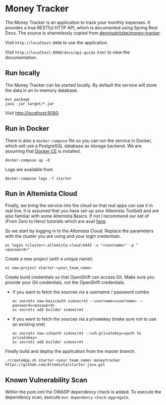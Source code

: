 # Money Tracker
The Money Tracker is an application to track your monthly expenses. It provides a true RESTful HTTP API, which is documented using Spring Rest Docs. The source is shamelessly copied from [dennisstritzke/money-tracker](https://github.com/dennisstritzke/money-tracker).

Visit `http://localhost:8080` to use the application.

Visit `http://localhost:8080/docs/api-guide.html` to view the documentation.

## Run locally
The Money Tracker can be started locally. By default the service will store the data in an in-memory database.
```
mvn package
java -jar target/*.jar
```

Visit [http://localhost:8080](http://localhost:8080).

## Run in Docker
There is also a `docker-compose` file so you can run the service in Docker, which will use a PostgreSQL database as storage backend. We are assuming that [Docker CE](https://www.docker.com/) is installed.

```
docker-compose up -d
```

Logs are available from
```
docker-compose logs -f starter
```

## Run in Altemista Cloud
Finally, we bring the service into the cloud so that real apps can use it in real live. It is assumed that you have set-up your Altemista Toolbelt and are also familiar with some Altemista Basics. If not I recommend our set of /From Zero to Hero/ tutorials which are avail [here](https://tutorial-tutorial.ballpark.altemista.cloud/).

So we start by logging in to the Altemista Cloud. Replace the parameters with the cluster you are using and your login credentials.
```
oc login <cluster>.altemista.cloud:8443 -u "<username>" -p "<password>"
```

Create a new project (with a unique name):
```
oc new-project starter-<your_team_name>
```

Create build credentials so that OpenShift can access Git. Make sure you provide your Git credentials, not the OpenShift credentials.
- If you want to fetch the sources via a username / password combo
  ```
  oc secrets new-basicauth scmsecret --username=<username> --password=<password>
  oc secrets add builder scmsecret
  ```
- If you want to fetch the sources via a privatekey (make sure not to use an existing one)
  ```
  oc secrets new-sshauth scmsecret --ssh-privatekey=<path to privatekey>
  oc secrets add builder scmsecret
  ```

Finally build and deploy the application from the master branch.
```
./createApp.sh starter-<your_team_name> moneytracker https://github.com/Altemista/starter-java.git
```

## Known Vulnerability Scan
Within the pom.xml the OWASP dependency check is added. To execute the dependency scan, execute `mvn dependency-check:aggregate`.
